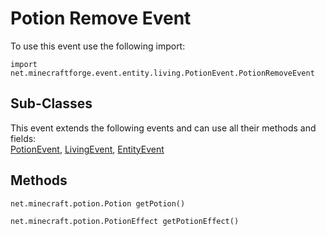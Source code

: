 # Potion Remove Event

To use this event use the following import:
```groovy:no-line-numbers
import net.minecraftforge.event.entity.living.PotionEvent.PotionRemoveEvent
```

## Sub-Classes
This event extends the following events and can use all their methods and fields: <br>
[PotionEvent](potion_event.md), [LivingEvent](../living_event/living_event.md), [EntityEvent](../entity_event/entity_event.md)

## Methods
```groovy:no-line-numbers
net.minecraft.potion.Potion getPotion()
```

```groovy:no-line-numbers
net.minecraft.potion.PotionEffect getPotionEffect()
```
